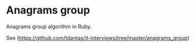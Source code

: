 Anagrams group
==============

Anagrams group algorithm in Ruby.

See (https://github.com/tdantas/it-interviews/tree/master/anagrams_group)
